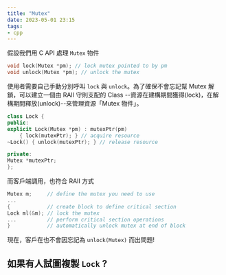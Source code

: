 ```yaml
---
title: "Mutex"
date: 2023-05-01 23:15
tags:
- cpp
---
```

假設我們用 C API 處理 `Mutex` 物件
```cpp
void lock(Mutex *pm); // lock mutex pointed to by pm
void unlock(Mutex *pm); // unlock the mutex
```

使用者需要自己手動分別呼叫 `lock` 與 `unlock`。為了確保不會忘記幫 Mutex 解鎖，可以建立一個由 RAII 守則支配的 Class --資源在建構期間獲得(lock)，在解構期間釋放(unlock)--來管理資源「Mutex 物件」。

```cpp
class Lock {
public:
explicit Lock(Mutex *pm) : mutexPtr(pm) 
	{ lock(mutexPtr); } // acquire resource
~Lock() { unlock(mutexPtr); } // release resource

private:
Mutex *mutexPtr;
};

```
而客戶端調用，也符合 RAII 方式
```cpp
Mutex m;     // define the mutex you need to use
...
{            // create block to define critical section
Lock ml(&m); // lock the mutex
...          // perform critical section operations
}            // automatically unlock mutex at end of block
```
現在，客戶在也不會因忘記為  `unlock(Mutex)` 而出問題!

## 如果有人試圖複製 `Lock` ?